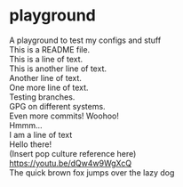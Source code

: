 # playground
A playground to test my configs and stuff  
This is a README file.  
This is a line of text.  
This is another line of text.  
Another line of text.  
One more line of text.  
Testing branches.  
GPG on different systems.  
Even more commits! Woohoo!  
Hmmm...  
I am a line of text  
Hello there!  
(Insert pop culture reference here)  
https://youtu.be/dQw4w9WgXcQ  
The quick brown fox jumps over the lazy dog
